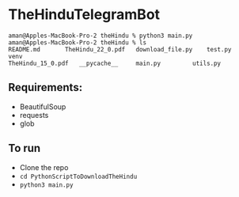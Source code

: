 # TheHinduTelegramBot

```
aman@Apples-MacBook-Pro-2 theHindu % python3 main.py                                   
aman@Apples-MacBook-Pro-2 theHindu % ls
README.md		TheHindu_22_0.pdf	download_file.py	test.py			venv
TheHindu_15_0.pdf	__pycache__		main.py			utils.py
```
## Requirements:
* BeautifulSoup
* requests
* glob

## To run
* Clone the repo
* `cd PythonScriptToDownloadTheHindu`
* `python3 main.py`
